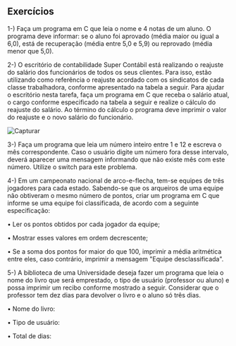 ## Exercícios

1-) Faça um programa em C que leia o nome e 4 notas de um aluno. O programa deve informar: se o aluno foi aprovado (média maior ou igual a 6,0), está de recuperação (média entre 5,0 e 5,9) ou reprovado (média menor que 5,0).

2-) O escritório de contabilidade Super Contábil está realizando o reajuste do salário dos funcionários de todos os seus clientes. Para isso, estão utilizando como referência o reajuste acordado com os sindicatos de cada classe trabalhadora, conforme apresentado na tabela a seguir. Para ajudar o escritório nesta tarefa, faça um programa em C que receba o salário atual, o cargo conforme especificado na tabela a seguir e realize o cálculo do reajuste do salário. Ao término do cálculo o programa deve imprimir o valor do reajuste e o novo salário do funcionário.

![Capturar](https://user-images.githubusercontent.com/70485830/133483842-6a8eb736-3e3c-4f70-9698-a5fefb78e4b7.PNG)

3-) Faça um programa que leia um número inteiro entre 1 e 12 e escreva o mês correspondente. Caso o usuário digite um número fora desse intervalo, deverá aparecer uma mensagem informando que não existe mês com este número. Utilize o switch para este problema.

4-) Em um campeonato nacional de arco-e-flecha, tem-se equipes de três jogadores para cada estado. Sabendo-se que os arqueiros de uma equipe não obtiveram o mesmo número de pontos, criar um programa em C que informe se uma equipe foi classificada, de acordo com a seguinte especificação:

• Ler os pontos obtidos por cada jogador da equipe;

• Mostrar esses valores em ordem decrescente;

• Se a soma dos pontos for maior do que 100, imprimir a média aritmética entre eles, caso contrário, imprimir a mensagem "Equipe desclassificada".

5-) A biblioteca de uma Universidade deseja fazer um programa que leia o nome do
livro que será emprestado, o tipo de usuário (professor ou aluno) e possa imprimir
um recibo conforme mostrado a seguir. Considerar que o professor tem dez dias para devolver o livro e o aluno só três dias.

• Nome do livro:

• Tipo de usuário:

• Total de dias:
